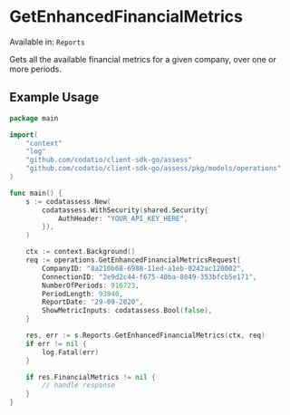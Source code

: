 # GetEnhancedFinancialMetrics
Available in: `Reports`

Gets all the available financial metrics for a given company, over one or more periods.

## Example Usage
```go
package main

import(
	"context"
	"log"
	"github.com/codatio/client-sdk-go/assess"
	"github.com/codatio/client-sdk-go/assess/pkg/models/operations"
)

func main() {
    s := codatassess.New(
        codatassess.WithSecurity(shared.Security{
            AuthHeader: "YOUR_API_KEY_HERE",
        }),
    )

    ctx := context.Background()    
    req := operations.GetEnhancedFinancialMetricsRequest{
        CompanyID: "8a210b68-6988-11ed-a1eb-0242ac120002",
        ConnectionID: "2e9d2c44-f675-40ba-8049-353bfcb5e171",
        NumberOfPeriods: 916723,
        PeriodLength: 93940,
        ReportDate: "29-09-2020",
        ShowMetricInputs: codatassess.Bool(false),
    }

    res, err := s.Reports.GetEnhancedFinancialMetrics(ctx, req)
    if err != nil {
        log.Fatal(err)
    }

    if res.FinancialMetrics != nil {
        // handle response
    }
}
```